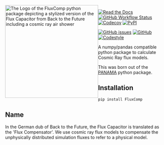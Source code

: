 <img src="https://raw.github.com/The-Ludwig/FluxComp/main/logo.svg" style="float: left" width="300" alt="The Logo of the FluxComp python package depicting a stylized version of the Flux Capacitor from Back to the Future including a cosmic ray air shower">

[![Read the Docs](https://img.shields.io/readthedocs/FluxComp?style=for-the-badge)](https://fluxcomp.readthedocs.io/en/latest/)
[![GitHub Workflow Status](https://img.shields.io/github/actions/workflow/status/The-Ludwig/FluxComp/ci.yml?style=for-the-badge)](https://github.com/The-Ludwig/FluxComp/actions/workflows/ci.yml)
[![Codecov](https://img.shields.io/codecov/c/github/The-Ludwig/FluxComp?label=test%20coverage&style=for-the-badge)](https://app.codecov.io/gh/The-Ludwig/FluxComp)
[![PyPI](https://img.shields.io/pypi/v/FluxComp?style=for-the-badge)](https://pypi.org/project/FluxComp/)

[![GitHub issues](https://img.shields.io/github/issues-raw/The-Ludwig/FluxComp?style=for-the-badge)](https://github.com/The-Ludwig/FluxComp/issues)
[![GitHub](https://img.shields.io/github/license/The-Ludwig/FluxComp?style=for-the-badge)](https://github.com/The-Ludwig/FluxComp/blob/main/LICENSE)
[![Codestyle](https://img.shields.io/badge/codesyle-Black-black.svg?style=for-the-badge)](https://github.com/psf/black)

A numpy/pandas compatible python package to calculate Cosmic Ray flux models.

This was born out of the [PANAMA](https://github.com/The-Ludwig/PANAMA) python package.

## Installation

```bash
pip install FluxComp
```

## Name

In the German dub of Back to the Future, the Flux Capacitor is translated as the 'Flux Compensator'.
We use cosmic ray flux models to compensate the unphysically distributed simulation fluxes to refer to
a physical model.

<!-- ## Installation -->

<!-- ```bash -->
<!-- pip install fluxcomp -->
<!-- ``` -->
